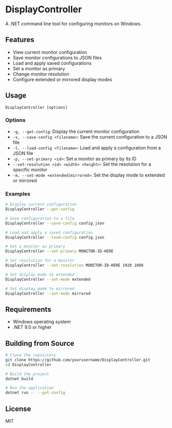 # DisplayController

A .NET command line tool for configuring monitors on Windows.

## Features

- View current monitor configuration
- Save monitor configurations to JSON files
- Load and apply saved configurations
- Set a monitor as primary
- Change monitor resolution
- Configure extended or mirrored display modes

## Usage

```
DisplayController [options]
```

### Options

- `-g, --get-config`: Display the current monitor configuration
- `-s, --save-config <filename>`: Save the current configuration to a JSON file
- `-l, --load-config <filename>`: Load and apply a configuration from a JSON file
- `-p, --set-primary <id>`: Set a monitor as primary by its ID
- `--set-resolution <id> <width> <height>`: Set the resolution for a specific monitor
- `-m, --set-mode <extended|mirrored>`: Set the display mode to extended or mirrored

### Examples

```bash
# Display current configuration
DisplayController --get-config

# Save configuration to a file
DisplayController --save-config config.json

# Load and apply a saved configuration
DisplayController --load-config config.json

# Set a monitor as primary
DisplayController --set-primary MONITOR-ID-HERE

# Set resolution for a monitor
DisplayController --set-resolution MONITOR-ID-HERE 1920 1080

# Set display mode to extended
DisplayController --set-mode extended

# Set display mode to mirrored
DisplayController --set-mode mirrored
```

## Requirements

- Windows operating system
- .NET 9.0 or higher

## Building from Source

```bash
# Clone the repository
git clone https://github.com/yourusername/DisplayController.git
cd DisplayController

# Build the project
dotnet build

# Run the application
dotnet run -- --get-config
```

## License

MIT